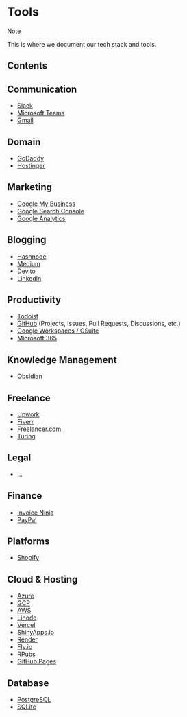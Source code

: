 # Tools

> [!NOTE]
> This is where we document our tech stack and tools.

## Contents

## Communication

- [Slack]()
- [Microsoft Teams]()
- [Gmail]()

## Domain

- [GoDaddy]()
- [Hostinger]()

## Marketing

- [Google My Business]()
- [Google Search Console]()
- [Google Analytics]()

## Blogging

- [Hashnode]()
- [Medium]()
- [Dev.to]()
- [LinkedIn]()

## Productivity

- [Todoist]()
- [GitHub]() (Projects, Issues, Pull Requests, Discussions, etc.)
- [Google Workspaces / GSuite]()
- [Microsoft 365]()

## Knowledge Management

- [Obsidian]()

## Freelance

- [Upwork]()
- [Fiverr]()
- [Freelancer.com]()
- [Turing]()

## Legal

- ...

## Finance

- [Invoice Ninja]()
- [PayPal]()

## Platforms

- [Shopify]()

## Cloud & Hosting

- [Azure]()
- [GCP]()
- [AWS]()
- [Linode]()
- [Vercel]()
- [ShinyApps.io]()
- [Render]()
- [Fly.io]()
- [RPubs]()
- [GitHub Pages]()

## Database

- [PostgreSQL]()
- [SQLite]()




